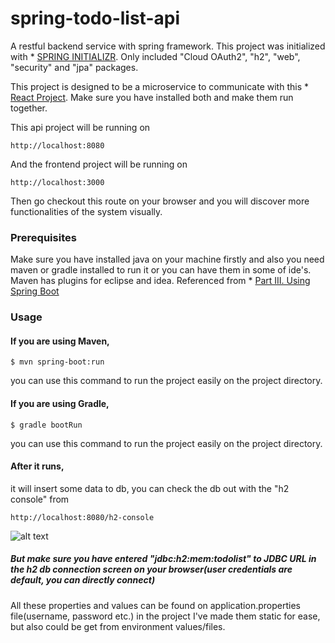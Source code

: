 # spring-todo-list-api

  A restful backend service with spring framework. This project was initialized with * [SPRING INITIALIZR](https://start.spring.io/). Only included "Cloud OAuth2", "h2", "web", "security" and "jpa" packages. 

  This project is designed to be a microservice to communicate with this * [React Project](https://github.com/camelkyhn/react-todo-list). Make sure you have installed both and make them run together. 
	
This api project will be running on 
```
http://localhost:8080
```
And the frontend project will be running on 
```
http://localhost:3000
```
Then go checkout this route on your browser and you will discover more functionalities of the system visually.

### Prerequisites

  Make sure you have installed java on your machine firstly and also you need maven or gradle installed to run it or you can have them in some of ide's. Maven has plugins for eclipse and idea. Referenced from * [Part III. Using Spring Boot](https://docs.spring.io/spring-boot/docs/current/reference/html/using-boot-running-your-application.html)

### Usage

#### If you are using Maven, 
```
$ mvn spring-boot:run
```
you can use this command to run the project easily on the project directory.

#### If you are using Gradle, 
```
$ gradle bootRun
```
you can use this command to run the project easily on the project directory.

#### After it runs,
it will insert some data to db, you can check the db out with the "h2 console" from
```
http://localhost:8080/h2-console
```
![alt text](http://www.h2database.com/html/images/quickstart-3.png)

##### But make sure you have entered "jdbc:h2:mem:todolist" to JDBC URL in the h2 db connection screen on your browser(user credentials are default, you can directly connect)
All these properties and values can be found on application.properties file(username, password etc.) in the project I've made them static for ease, but also could be get from environment values/files.
